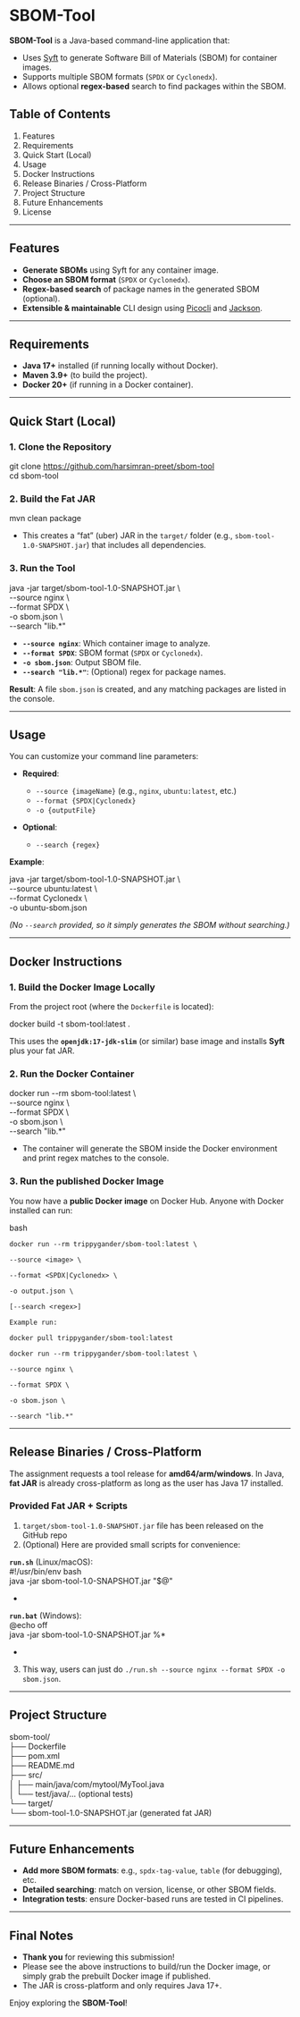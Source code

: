 # **SBOM-Tool**

**SBOM-Tool** is a Java-based command-line application that:

* Uses [Syft](https://github.com/anchore/syft) to generate Software Bill of Materials (SBOM) for container images.  
* Supports multiple SBOM formats (`SPDX` or `Cyclonedx`).  
* Allows optional **regex-based** search to find packages within the SBOM.

## **Table of Contents**

1. Features  
2. Requirements  
3. Quick Start (Local)  
4. Usage  
5. Docker Instructions  
6. Release Binaries / Cross-Platform  
7. Project Structure  
8. Future Enhancements  
9. License

---

## **Features**

* **Generate SBOMs** using Syft for any container image.  
* **Choose an SBOM format** (`SPDX` or `Cyclonedx`).  
* **Regex-based search** of package names in the generated SBOM (optional).  
* **Extensible & maintainable** CLI design using [Picocli](https://picocli.info/) and [Jackson](https://github.com/FasterXML/jackson).

---

## **Requirements**

* **Java 17+** installed (if running locally without Docker).  
* **Maven 3.9+** (to build the project).  
* **Docker 20+** (if running in a Docker container).

---

## **Quick Start (Local)**

### **1\. Clone the Repository**

git clone https://github.com/harsimran-preet/sbom-tool  
cd sbom-tool

### **2\. Build the Fat JAR**

mvn clean package

* This creates a “fat” (uber) JAR in the `target/` folder (e.g., `sbom-tool-1.0-SNAPSHOT.jar`) that includes all dependencies.

### **3\. Run the Tool**

java \-jar target/sbom-tool-1.0-SNAPSHOT.jar \\  
    \--source nginx \\  
    \--format SPDX \\  
    \-o sbom.json \\  
    \--search "lib.\*"

* **`--source nginx`**: Which container image to analyze.  
* **`--format SPDX`**: SBOM format (`SPDX` or `Cyclonedx`).  
* **`-o sbom.json`**: Output SBOM file.  
* **`--search "lib.*"`**: (Optional) regex for package names.

**Result**: A file `sbom.json` is created, and any matching packages are listed in the console.

---

## **Usage**

You can customize your command line parameters:

* **Required**:

  * `--source {imageName}` (e.g., `nginx`, `ubuntu:latest`, etc.)  
  * `--format {SPDX|Cyclonedx}`  
  * `-o {outputFile}`  
* **Optional**:

  * `--search {regex}`

**Example**:

java \-jar target/sbom-tool-1.0-SNAPSHOT.jar \\  
    \--source ubuntu:latest \\  
    \--format Cyclonedx \\  
    \-o ubuntu-sbom.json

*(No `--search` provided, so it simply generates the SBOM without searching.)*

---

## **Docker Instructions**

### **1\. Build the Docker Image Locally**

From the project root (where the `Dockerfile` is located):

docker build \-t sbom-tool:latest .

This uses the **`openjdk:17-jdk-slim`** (or similar) base image and installs **Syft** plus your fat JAR.

### **2\. Run the Docker Container**

docker run \--rm sbom-tool:latest \\  
    \--source nginx \\  
    \--format SPDX \\  
    \-o sbom.json \\  
    \--search "lib.\*"

* The container will generate the SBOM inside the Docker environment and print regex matches to the console.

### **3\. Run the published Docker Image**

You now have a **public Docker image** on Docker Hub. Anyone with Docker installed can run:

bash

`docker run --rm trippygander/sbom-tool:latest \`

  `--source <image> \`

  `--format <SPDX|Cyclonedx> \`

  `-o output.json \`

  `[--search <regex>]`

`Example run:`

`docker pull trippygander/sbom-tool:latest`

`docker run --rm trippygander/sbom-tool:latest \`

  `--source nginx \`

  `--format SPDX \`

  `-o sbom.json \`

  `--search "lib.*"`

---

## **Release Binaries / Cross-Platform**

The assignment requests a tool release for **amd64/arm/windows**. In Java, **fat JAR** is already cross-platform as long as the user has Java 17 installed.

### **Provided Fat JAR \+ Scripts**

1. `target/sbom-tool-1.0-SNAPSHOT.jar` file has been released on the GitHub repo  
2. (Optional) Here are provided small scripts for convenience:

**`run.sh`** (Linux/macOS):  
 \#\!/usr/bin/env bash  
java \-jar sbom-tool-1.0-SNAPSHOT.jar "$@"

* 

**`run.bat`** (Windows):  
 @echo off  
java \-jar sbom-tool-1.0-SNAPSHOT.jar %\*

*   
3. This way, users can just do `./run.sh --source nginx --format SPDX -o sbom.json`.

---

## **Project Structure**

sbom-tool/  
├── Dockerfile  
├── pom.xml  
├── README.md  
├── src/  
│   ├── main/java/com/mytool/MyTool.java  
│   └── test/java/... (optional tests)  
└── target/  
    └── sbom-tool-1.0-SNAPSHOT.jar (generated fat JAR)

---

## **Future Enhancements**

* **Add more SBOM formats**: e.g., `spdx-tag-value`, `table` (for debugging), etc.  
* **Detailed searching**: match on version, license, or other SBOM fields.  
* **Integration tests**: ensure Docker-based runs are tested in CI pipelines.

---

## **Final Notes**

* **Thank you** for reviewing this submission\!  
* Please see the above instructions to build/run the Docker image, or simply grab the prebuilt Docker image if published.  
* The JAR is cross-platform and only requires Java 17+.

Enjoy exploring the **SBOM-Tool**\!

